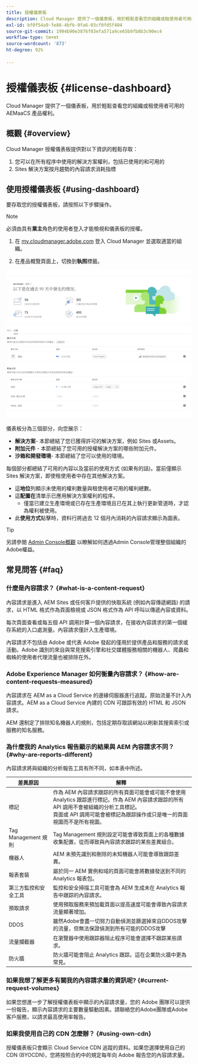 ```yaml
---
title: 授權儀表板
description: Cloud Manager 提供了一個儀表板，用於輕鬆查看您的組織或租使用者可用的 AEMaaCS 產品權利。
exl-id: bf0f54a9-fe86-4bfb-9fa6-03cf0fd5f404
source-git-commit: 1994b90e3876f03efa571a9ce65b9fb8b3c90ec4
workflow-type: tm+mt
source-wordcount: '873'
ht-degree: 92%

---
```


# 授權儀表板 {#license-dashboard}

Cloud Manager 提供了一個儀表板，用於輕鬆查看您的組織或租使用者可用的 AEMaaCS 產品權利。

## 概觀 {#overview}

Cloud Manager 授權儀表板提供對以下資訊的輕鬆存取：

1. 您可以在所有程序中使用的解決方案權利，包括已使用的和可用的
1. Sites 解決方案按月趨勢的內容請求消耗指標

## 使用授權儀表板 {#using-dashboard}

要存取您的授權儀表板，請按照以下步驟操作。

>[!NOTE]
>
>必須由具有&#x200B;**業主**&#x200B;角色的使用者登入才能檢視和儀表板的授權。

1. 在 [my.cloudmanager.adobe.com](https://my.cloudmanager.adobe.com/) 登入 Cloud Manager 並選取適當的組織。

1. 在產品概覽頁面上，切換到&#x200B;**執照**&#x200B;標籤。

![授權儀表板](assets/license-dashboard.png)

儀表板分為三個部分，向您展示：

* **解決方案**- 本節總結了您已獲得許可的解決方案，例如 Sites 或Assets。
* **附加元件** - 本節總結了您可用的授權解決方案的哪些附加元件。
* **沙箱和開發環境**- 本節總結了您可以使用的環境。

每個部分都總結了可用的內容以及當前的使用方式 (如果有的話)。當前僅顯示 Sites 解決方案，即使租使用者中存在其他解決方案。

* 這&#x200B;**地位**&#x200B;列顯示未使用的權利數量與租使用者可用的權利總數。
* 這&#x200B;**配置在**&#x200B;清單示已應用解決方案權利的程序。
   * 僅當已建立生產環境或已存在生產環境且已在其上執行更新管道時，才認為權利被使用。
* 此&#x200B;**使用方式**&#x200B;點擊時，資料行將過去 12 個月內消耗的內容請求顯示為圖表。

>[!TIP]
>
>另請參閱 [Admin Console概觀](https://helpx.adobe.com/tw/enterprise/using/admin-console.html) 以瞭解如何透過Admin Console管理整個組織的Adobe權益。

## 常見問答 {#faq}

### 什麼是內容請求？ {#what-is-a-content-request}

內容請求是進入 AEM Sites 或任何客戶提供的快取系統 (例如內容傳遞網路) 的請求，以 HTML 格式作為頁面檢視或 JSON 格式作為 API 呼叫以傳遞內容或資料。

每次頁面查看或每五個 API 調用計算一個內容請求，在接收內容請求的第一個緩存系統的入口處測量。內容請求僅計入生產環境。

內容請求不包括由 Adobe 或代表 Adobe 發起的僅用於提供產品和服務的請求或活動。Adobe 識別的來自與常見搜索引擎和社交媒體服務相關的機器人、爬蟲和蜘蛛的使用者代理流量也被排除在外。

### Adobe Experience Manager 如何衡量內容請求？ {#how-are-content-requests-measured}

內容請求在 AEM as a Cloud Service 的邊緣伺服器進行追蹤。原始流量不計入內容請求。AEM as a Cloud Service 內建的 CDN 可跟踪有效的 HTML 和 JSON 請求。

AEM 還制定了排除知名機器人的規則，包括定期存取該網站以刷新其搜索索引或服務的知名服務。

### 為什麼我的 Analytics 報告顯示的結果與 AEM 內容請求不同？ {#why-are-reports-different}

內容請求將與組織的分析報告工具有所不同，如本表中所述。

| 差異原因 | 解釋 |
|---|---|
| 標記 | 作為 AEM 內容請求跟踪的所有頁面可能會或可能不會使用 Analytics 跟踪進行標記。作為 AEM 內容請求跟踪的所有 API 調用不會被組織的分析工具標記。<br>頁面或 API 調用可能會被標記為跟踪操作或只是唯一的頁面視圖而不是所有視圖。 |
| Tag Management 規則 | Tag Management 規則設定可能會導致頁面上的各種數據收集配置，從而導致與內容請求跟踪的某些差異組合。 |
| 機器人 | AEM 未預先識別和刪除的未知機器人可能會導致跟踪差異。 |
| 報表套裝 | 屬於同一 AEM 實例和域的頁面可能會將數據發送到不同的 Analytics 報表包。 |
| 第三方監控和安全工具 | 監控和安全掃描工具可能會為 AEM 生成未在 Analytics 報告中跟踪的內容請求。 |
| 預取請求 | 使用預取服務來預加載頁面以提高速度可能會導致內容請求流量顯著增加。 |
| DDOS | 雖然Adobe會盡一切努力自動偵測並篩選掉來自DDOS攻擊的流量，但無法保證偵測到所有可能的DDOS攻擊 |
| 流量攔截器 | 在瀏覽器中使用跟踪器阻止程序可能會選擇不跟踪某些請求。 |
| 防火牆 | 防火牆可能會阻止 Analytics 跟踪。這在企業防火牆中更為常見。 |

### 如果我想了解更多有關我的內容請求量的資訊呢? {#current-request-volumes}

如果您想進一步了解授權儀表板中顯示的內容請求量，您的 Adobe 團隊可以提供一份報告，顯示內容請求的主要數量驅動因素。請聯絡您的Adobe團隊或Adobe客戶服務，以請求最高使用率報告。

### 如果我使用自己的 CDN 怎麼辦？ {#using-own-cdn}

授權儀表板只會顯示 Cloud Service CDN 追蹤的資料。如果您選擇使用自己的 CDN (BYOCDN)，您將按照合約中的規定每年向 Adobe 報告您的內容請求量。
